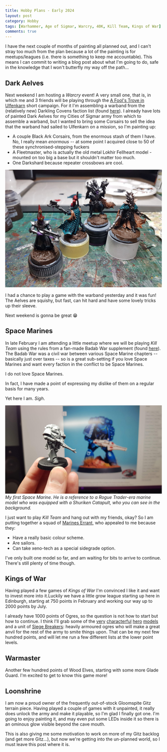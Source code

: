 ```yaml
---
title: Hobby Plans - Early 2024
layout: post
category: Hobby
tags: [Warhammer, Age of Sigmar, Warcry, 40K, Kill Team, Kings of War]
comments: true
---
```


I have the next couple of months of painting all planned out, and I can't stray too much from the plan because a lot of the painting is for meetups/leagues (i.e. there is something to keep me accountable). This means I can commit to writing a blog post about what I'm going to do, safe in the knowledge that I won't butterfly my way off the path...

<!--more-->

## Dark Aelves

Next weekend I am hosting a *Warcry* event! A very small one, that is, in which me and 3 friends will be playing through the [A Fool's Trove in Ulfenkarn](https://www.warhammer-community.com/2021/04/01/hunt-treasure-in-the-cursed-city-with-this-free-4-player-warcry-campaign/) short campaign. For it I'm assembling a warband from the (relatively new) Darkling Covens faction list (found [here](https://www.warhammer-community.com/wp-content/uploads/2022/08/x9BOHez5AqLFTMHz.pdf)). I already have lots of painted Dark Aelves for my Cities of Sigmar army from which to assemble a warband, but I wanted to bring some Corsairs to sell the idea that the warband had sailed to Ulfenkarn on a mission, so I'm painting up: 

- A couple Black Ark Corsairs, from the enormous stash of them I have. No, I really mean *enormous* -- at some point I acquired close to 50 of these synchronised-stepping fuckers
- A Fleetmaster, who is actually the old metal Lokhir Fellheart model - mounted on too big a base but it shouldn't matter too much.
- One Darkshard because repeater crossbows are cool.

![](/images/2024/01/hobby/dark-elves.jpg)

I had a chance to play a game with the warband yesterday and it was fun! The Aelves are squishy, but fast, can hit hard and have some lovely tricks up their sleeve.

Next weekend is gonna be great :grin:

## Space Marines

In late February I am attending a little meetup where we will be playing *Kill Team* using the rules from a fan-made Badab War supplement (found [here](https://ossifiedsite.wordpress.com/)). The Badab War was a civil war between various Space Marine chapters -- basically just over taxes -- so is a great sub-setting if you love Space Marines and want every faction in the conflict to be Space Marines.

I do not love Space Marines.

In fact, I have made a point of expressing my dislike of them on a regular basis for many years.

Yet here I am. *Sigh*.

![](/images/2024/01/hobby/space-marine.jpg)
*My first Space Marine. He is a reference to a Rogue Trader-era marine model who was equipped with a Shuriken Catapult, who you can see in the background.*

I just want to play *Kill Team* and hang out with my friends, okay? So I am putting together a squad of [Marines Errant](https://wh40k.lexicanum.com/wiki/Marines_Errant), who appealed to me because they:

- Have a really basic colour scheme.
- Are sailors.
- Can take xeno-tech as a special sidegrade option.

I've only built one model so far, and am waiting for bits to arrive to continue. There's still plenty of time though.

## Kings of War

Having played a few games of *Kings of War* I'm convinced I like it and want to invest more into it.Luckily we have a little grow league starting up here in Edinburgh, starting at 750 points in February and working our way up to 2000 points by July. 

I already have 1000 points of Ogres, so the question is not how to start but how to continue. I think I'll grab some of the [very](https://www.manticgames.com/kings-of-war/ogres/ogre-warlock-2021/) [characterful](https://www.manticgames.com/kings-of-war/ogres/ogre-paymaster/) [hero](https://www.manticgames.com/kings-of-war/ogres/ogre-berserker-bully/) [models](https://www.manticgames.com/kings-of-war/ogres/ogre-boomer-sergeant/) and a unit of [Siege Breakers](https://www.manticgames.com/kings-of-war/ogres/ogre-siege-breaker-horde/): heavily armoured ogres who will make a great anvil for the rest of the army to smite things upon. That can be my next few hundred points, and will let me run a few different lists at the lower point levels.

## Warmaster

Another few hundred points of Wood Elves, starting with some more Glade Guard. I'm excited to get to know this game more!

## Loonshrine

I am now a proud owner of the frequently out-of-stock Gloomspite Gitz terrain piece. Having played a couple of games with it unpainted, it really does unlock the army and make it playable, so I'm glad I finally got one. I'm going to enjoy painting it, and may even put some LEDs inside it so there is an ominous glow visible beyond the cave mouth.

This is also giving me some motivation to work on more of my Gitz backlog (and get more Gitz...), but now we're getting into the un-planned world, so I must leave this post where it is.